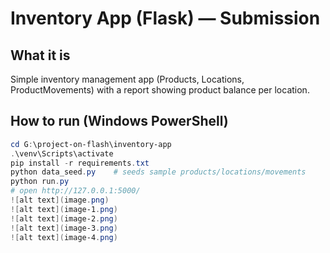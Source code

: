 # Inventory App (Flask) — Submission

## What it is
Simple inventory management app (Products, Locations, ProductMovements) with a report showing product balance per location.

## How to run (Windows PowerShell)
```powershell
cd G:\project-on-flash\inventory-app
.\venv\Scripts\activate
pip install -r requirements.txt
python data_seed.py    # seeds sample products/locations/movements
python run.py
# open http://127.0.0.1:5000/
![alt text](image.png)
![alt text](image-1.png)
![alt text](image-2.png)
![alt text](image-3.png)
![alt text](image-4.png)